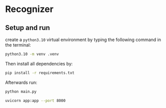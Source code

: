 # Recognizer

## Setup and run

create a `python3.10` virtual environment by typing the following command in the terminal:

```bash
python3.10 -m venv .venv
```

Then install all dependencies by:

```bash
pip install -r requirements.txt
```

Afterwards run:

```bash
python main.py
```

```bash
uvicorn app:app --port 8000
```
